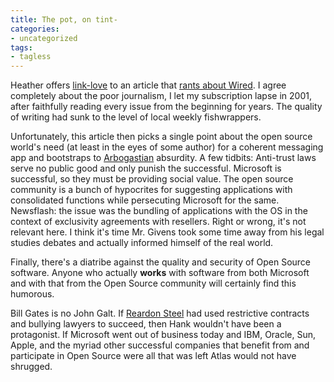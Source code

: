 ```yaml
---
title: The pot, on tint-
categories:
- uncategorized
tags:
- tagless
---
```


Heather offers [link-love][1] to an article that [rants
about Wired][2].  I agree completely about the poor journalism, I let my subscription lapse in 2001, after faithfully reading every issue from the beginning for years.  The quality of writing had sunk to the level of local weekly fishwrappers.

   [1]: http://angelweave.mu.nu/archives/004816.html
   [2]: http://www.treygivens.com/archives/000075.php

Unfortunately, this article then picks a single point about the open source world's need (at least in the eyes of some author) for a coherent messaging app and bootstraps to [Arbogastian][3] absurdity.  A few tidbits:  Anti-trust laws serve no public good and only punish the successful.  Microsoft is successful, so they must be providing social value.  The open source community is a bunch of hypocrites for suggesting applications with consolidated functions while persecuting Microsoft for the same.  Newsflash: the issue was the bundling of applications with the OS in the context of exclusivity agreements with resellers.  Right or wrong, it's not relevant here.  I think it's time Mr. Givens took some time away from his legal studies debates and actually informed himself of the real world.

   [3]: http://rhinopotamus.com/

Finally, there's a diatribe against the quality and security of Open Source software.  Anyone who actually **works** with software from both Microsoft and with that from the Open Source community will certainly find this humorous.

Bill Gates is no John Galt.  If [Reardon Steel][4] had used restrictive contracts and bullying lawyers to succeed, then Hank wouldn't have been a protagonist.  If Microsoft went out of business today and IBM, Oracle, Sun, Apple, and the myriad other successful companies that benefit from and participate in Open Source were all that was left Atlas would not have shrugged.

   [4]: http://allconsuming.net/item.cgi?isbn=0451191145

